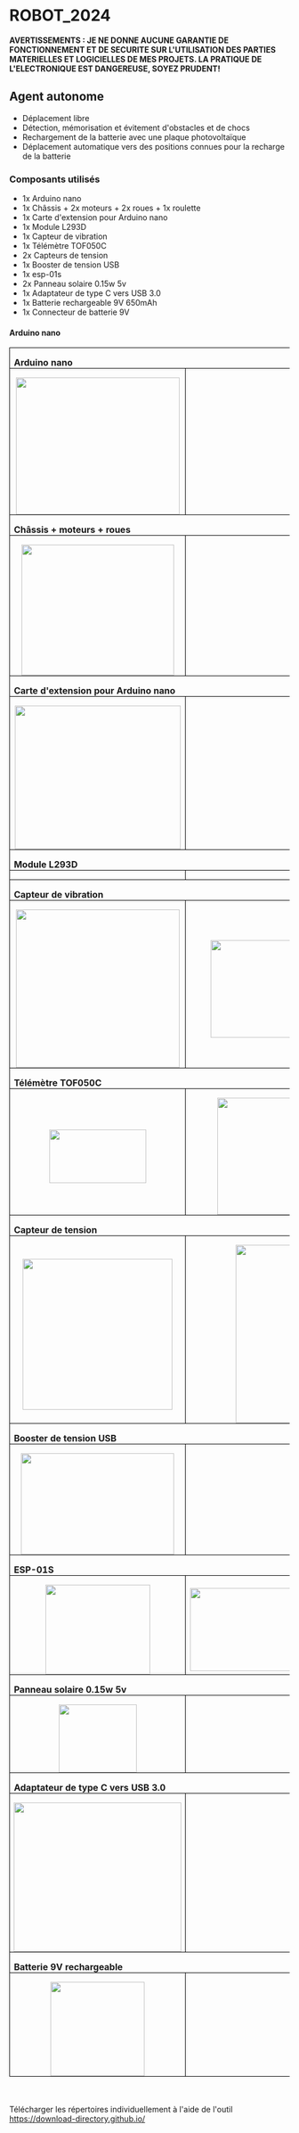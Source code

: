 <h1>ROBOT_2024</h1>
<p>
	<b>AVERTISSEMENTS : JE NE DONNE AUCUNE GARANTIE DE FONCTIONNEMENT ET DE SECURITE SUR L'UTILISATION DES PARTIES MATERIELLES ET LOGICIELLES DE MES PROJETS. LA PRATIQUE DE L'ELECTRONIQUE EST DANGEREUSE, SOYEZ PRUDENT!</b>
</p>
<h2>Agent autonome</h2>
<p>
	<ul>
		<li>Déplacement libre</li>
		<li>Détection, mémorisation et évitement d'obstacles et de chocs</li>
		<li>Rechargement de la batterie avec une plaque photovoltaïque</li>
		<li>Déplacement automatique vers des positions connues pour la recharge de la batterie</li>
	</ul>
</p>
<h3>Composants utilisés</h3>
<p>
	<ul>
		<li>1x Arduino nano</li>
		<li>1x Châssis + 2x moteurs + 2x roues + 1x roulette</li>
		<li>1x Carte d'extension pour Arduino nano</li>
		<li>1x Module L293D</li>
		<li>1x Capteur de vibration</li>
		<li>1x Télémètre TOF050C</li>
		<li>2x Capteurs de tension</li>
		<li>1x Booster de tension USB</li>
		<li>1x esp-01s</li>
		<li>2x Panneau solaire 0.15w 5v</li>
		<li>1x Adaptateur de type C vers USB 3.0</li>
		<li>1x Batterie rechargeable 9V 650mAh</li>
		<li>1x Connecteur de batterie 9V</li>
	</ul>
</p>
<h4>Arduino nano</h4>
<table class=MsoTableGrid border=1 cellspacing=0 cellpadding=0 style='border-collapse:collapse;border:none;mso-border-alt:solid windowtext .5pt; mso-yfti-tbllook:1184;mso-padding-alt:0cm 5.4pt 0cm 5.4pt'>
	<tr style='mso-yfti-irow:0;mso-yfti-firstrow:yes'>
		<td width=604 colspan=2 valign=top style='width:453.1pt;border:solid windowtext 1.0pt;  mso-border-alt:solid windowtext .5pt;padding:0cm 5.4pt 0cm 5.4pt'>
			<p class=MsoNormal style='margin-bottom:0cm;line-height:normal'>
				<b>Arduino  nano<o:p></o:p></b>
			</p>
		</td>
	</tr>
	<tr style='mso-yfti-irow:1'>
		<td width=302 style='width:226.55pt;border:solid windowtext 1.0pt;border-top:  none;mso-border-top-alt:solid windowtext .5pt;mso-border-alt:solid windowtext .5pt;  padding:0cm 5.4pt 0cm 5.4pt'>
			<p class=MsoNormal align=center style='margin-bottom:0cm;text-align:center;  line-height:normal'>
				<span style='mso-no-proof:yes'><img width=294 height=246  src="https://github.com/ikobootloader/PROJETS-ARDUINO/blob/main/VOITURE_AUTONOME/ROBOT_2024/assets/Arduino%20nano/Arduino%20nano.PNG?raw=true"  v:shapes="Image_x0020_1"><![endif]></span>
			</p>
		</td>
		<td width=302 style='width:226.55pt;border-top:none;border-left:none;  border-bottom:solid windowtext 1.0pt;border-right:solid windowtext 1.0pt;  mso-border-top-alt:solid windowtext .5pt;mso-border-left-alt:solid windowtext .5pt;  mso-border-alt:solid windowtext .5pt;padding:0cm 5.4pt 0cm 5.4pt'>
			<p class=MsoNormal align=center style='margin-bottom:0cm;text-align:center;  line-height:normal'>
				<o:p>
					&nbsp;
				</o:p>
			</p>
		</td>
	</tr>
	<tr style='mso-yfti-irow:2'>
		<td width=604 colspan=2 valign=top style='width:453.1pt;border:solid windowtext 1.0pt;  border-top:none;mso-border-top-alt:solid windowtext .5pt;mso-border-alt:solid windowtext .5pt;  padding:0cm 5.4pt 0cm 5.4pt'>
			<p class=MsoNormal style='margin-bottom:0cm;line-height:normal'>
				<b>Châssis +  moteurs + roues<o:p></o:p></b>
			</p>
		</td>
	</tr>
	<tr style='mso-yfti-irow:3'>
		<td width=302 style='width:226.55pt;border:solid windowtext 1.0pt;border-top:  none;mso-border-top-alt:solid windowtext .5pt;mso-border-alt:solid windowtext .5pt;  padding:0cm 5.4pt 0cm 5.4pt'>
			<p class=MsoNormal align=center style='margin-bottom:0cm;text-align:center;  line-height:normal'>
				<span style='mso-no-proof:yes'>
					<!--[if gte vml 1]>
					<v:shapeid="Image_x0020_2" o:spid="_x0000_i1039" type="#_x0000_t75" style='width:205.5pt;height:176.25pt;visibility:visible;mso-wrap-style:square'>
						<v:imagedata src="BRANCHEMENTS%20ET%20COMPOSANTS%20ROBOT_2024_fichiers/image003.png"o:title=""/>
					</v:shape>
					<![endif]-->
					<![if !vml]>
					<img width=274 height=235  src="https://github.com/ikobootloader/PROJETS-ARDUINO/blob/main/VOITURE_AUTONOME/ROBOT_2024/assets/Ch%C3%A2ssis%20+%20moteurs%20+%20roues/Ch%C3%A2ssis.PNG?raw=true"  v:shapes="Image_x0020_2">
					<![endif]>
				</span>
			</p>
		</td>
		<td width=302 style='width:226.55pt;border-top:none;border-left:none;  border-bottom:solid windowtext 1.0pt;border-right:solid windowtext 1.0pt;  mso-border-top-alt:solid windowtext .5pt;mso-border-left-alt:solid windowtext .5pt;  mso-border-alt:solid windowtext .5pt;padding:0cm 5.4pt 0cm 5.4pt'>
			<p class=MsoNormal align=center style='margin-bottom:0cm;text-align:center;  line-height:normal'>
				<o:p>
					&nbsp;
				</o:p>
			</p>
		</td>
	</tr>
	<tr style='mso-yfti-irow:4'>
		<td width=604 colspan=2 valign=top style='width:453.1pt;border:solid windowtext 1.0pt;  border-top:none;mso-border-top-alt:solid windowtext .5pt;mso-border-alt:solid windowtext .5pt;  padding:0cm 5.4pt 0cm 5.4pt'>
			<p class=MsoNormal style='margin-bottom:0cm;line-height:normal'>
				<b>Carte  d'extension pour Arduino nano<o:p></o:p></b>
			</p>
		</td>
	</tr>
	<tr style='mso-yfti-irow:5'>
		<td width=302 style='width:226.55pt;border:solid windowtext 1.0pt;border-top:  none;mso-border-top-alt:solid windowtext .5pt;mso-border-alt:solid windowtext .5pt;  padding:0cm 5.4pt 0cm 5.4pt'>
			<p class=MsoNormal align=center style='margin-bottom:0cm;text-align:center;  line-height:normal'>
				<span style='mso-no-proof:yes'>
					<!--[if gte vml 1]>
					<v:shapeid="Image_x0020_3" o:spid="_x0000_i1038" type="#_x0000_t75" style='width:223.5pt;height:193.5pt;visibility:visible;mso-wrap-style:square'>
						<v:imagedata src="BRANCHEMENTS%20ET%20COMPOSANTS%20ROBOT_2024_fichiers/image005.png"o:title=""/>
					</v:shape>
					<![endif]-->
					<![if !vml]>
					<img width=298 height=258  src="https://github.com/ikobootloader/PROJETS-ARDUINO/blob/main/VOITURE_AUTONOME/ROBOT_2024/assets/Carte%20d'extension%20pour%20Arduino%20nano/Carte%20d'extension%20Arduino%20nano.PNG?raw=true"  v:shapes="Image_x0020_3">
					<![endif]>
				</span>
			</p>
		</td>
		<td width=302 style='width:226.55pt;border-top:none;border-left:none;  border-bottom:solid windowtext 1.0pt;border-right:solid windowtext 1.0pt;  mso-border-top-alt:solid windowtext .5pt;mso-border-left-alt:solid windowtext .5pt;  mso-border-alt:solid windowtext .5pt;padding:0cm 5.4pt 0cm 5.4pt'>
			<p class=MsoNormal align=center style='margin-bottom:0cm;text-align:center;  line-height:normal'>
				<o:p>
					&nbsp;
				</o:p>
			</p>
		</td>
	</tr>
	<tr style='mso-yfti-irow:6'>
		<td width=604 colspan=2 valign=top style='width:453.1pt;border:solid windowtext 1.0pt;  border-top:none;mso-border-top-alt:solid windowtext .5pt;mso-border-alt:solid windowtext .5pt;  padding:0cm 5.4pt 0cm 5.4pt'>
			<p class=MsoNormal style='margin-bottom:0cm;line-height:normal'>
				<b>Module  L293D<o:p></o:p></b>
			</p>
		</td>
	</tr>
	<tr style='mso-yfti-irow:7'>
		<td width=302 style='width:226.55pt;border:solid windowtext 1.0pt;border-top:  none;mso-border-top-alt:solid windowtext .5pt;mso-border-alt:solid windowtext .5pt;  padding:0cm 5.4pt 0cm 5.4pt'>
			<p class=MsoNormal align=center style='margin-bottom:0cm;text-align:center;  line-height:normal'>
				<span style='mso-no-proof:yes'>
					<!--[if gte vml 1]>
					<v:shapeid="Image_x0020_4" o:spid="_x0000_i1037" type="#_x0000_t75" style='width:300pt;height:222.75pt;visibility:visible;mso-wrap-style:square'>
						<v:imagedata src="BRANCHEMENTS%20ET%20COMPOSANTS%20ROBOT_2024_fichiers/image007.png"o:title=""/>
					</v:shape>
					<![endif]-->
					<![if !vml]>
					<img width=400src="https://github.com/ikobootloader/PROJETS-ARDUINO/blob/main/VOITURE_AUTONOME/ROBOT_2024/assets/Mini%20L293D%20motor%20drive%20module/L293D.PNG?raw=true"  v:shapes="Image_x0020_4">
					<![endif]>
				</span>
			</p>
		</td>
		<td width=302 style='width:226.55pt;border-top:none;border-left:none;  border-bottom:solid windowtext 1.0pt;border-right:solid windowtext 1.0pt;  mso-border-top-alt:solid windowtext .5pt;mso-border-left-alt:solid windowtext .5pt;  mso-border-alt:solid windowtext .5pt;padding:0cm 5.4pt 0cm 5.4pt'>
			<p class=MsoNormal align=center style='margin-bottom:0cm;text-align:center;  line-height:normal'>
				<span style='mso-no-proof:yes'>
					<!--[if gte vml 1]>
					<v:shapeid="Image_x0020_5" o:spid="_x0000_i1036" type="#_x0000_t75" style='width:347.25pt;height:195pt;visibility:visible;mso-wrap-style:square'>
						<v:imagedata src="BRANCHEMENTS%20ET%20COMPOSANTS%20ROBOT_2024_fichiers/image009.png"o:title=""/>
					</v:shape>
					<![endif]-->
					<![if !vml]>
					<img width=463src="https://github.com/ikobootloader/PROJETS-ARDUINO/blob/main/VOITURE_AUTONOME/ROBOT_2024/assets/Mini%20L293D%20motor%20drive%20module/Branchements%20LM293D.PNG?raw=true"  v:shapes="Image_x0020_5">
					<![endif]>
				</span>
			</p>
		</td>
	</tr>
	<tr style='mso-yfti-irow:8'>
		<td width=604 colspan=2 valign=top style='width:453.1pt;border:solid windowtext 1.0pt;  border-top:none;mso-border-top-alt:solid windowtext .5pt;mso-border-alt:solid windowtext .5pt;  padding:0cm 5.4pt 0cm 5.4pt'>
			<p class=MsoNormal style='margin-bottom:0cm;line-height:normal'>
				<b>Capteur de  vibration<o:p></o:p></b>
			</p>
		</td>
	</tr>
	<tr style='mso-yfti-irow:9'>
		<td width=302 style='width:226.55pt;border:solid windowtext 1.0pt;border-top:  none;mso-border-top-alt:solid windowtext .5pt;mso-border-alt:solid windowtext .5pt;  padding:0cm 5.4pt 0cm 5.4pt'>
			<p class=MsoNormal align=center style='margin-bottom:0cm;text-align:center;  line-height:normal'>
				<span style='mso-no-proof:yes'>
					<!--[if gte vml 1]>
					<v:shapeid="Image_x0020_6" o:spid="_x0000_i1035" type="#_x0000_t75" style='width:220.5pt;height:213pt;visibility:visible;mso-wrap-style:square'>
						<v:imagedata src="BRANCHEMENTS%20ET%20COMPOSANTS%20ROBOT_2024_fichiers/image014.png"o:title=""/>
					</v:shape>
					<![endif]-->
					<![if !vml]>
					<img width=294 height=284  src="https://github.com/ikobootloader/PROJETS-ARDUINO/blob/main/VOITURE_AUTONOME/ROBOT_2024/assets/Capteur%20de%20vibration/Capture%20de%20vibration.PNG?raw=true"  v:shapes="Image_x0020_6">
					<![endif]>
				</span>
			</p>
		</td>
		<td width=302 style='width:226.55pt;border-top:none;border-left:none;  border-bottom:solid windowtext 1.0pt;border-right:solid windowtext 1.0pt;  mso-border-top-alt:solid windowtext .5pt;mso-border-left-alt:solid windowtext .5pt;  mso-border-alt:solid windowtext .5pt;padding:0cm 5.4pt 0cm 5.4pt'>
			<p class=MsoNormal align=center style='margin-bottom:0cm;text-align:center;  line-height:normal'>
				<span style='mso-no-proof:yes'>
					<!--[if gte vml 1]>
					<v:shapeid="Image_x0020_7" o:spid="_x0000_i1034" type="#_x0000_t75" style='width:239.25pt;height:131.25pt;visibility:visible;mso-wrap-style:square'>
						<v:imagedata src="BRANCHEMENTS%20ET%20COMPOSANTS%20ROBOT_2024_fichiers/image016.png"o:title=""/>
					</v:shape>
					<![endif]-->
					<![if !vml]>
					<img width=319 height=175  src="https://github.com/ikobootloader/PROJETS-ARDUINO/blob/main/VOITURE_AUTONOME/ROBOT_2024/assets/Capteur%20de%20vibration/Branchements%20capteur%20de%20vibration.PNG?raw=true"  v:shapes="Image_x0020_7">
					<![endif]>
				</span>
			</p>
		</td>
	</tr>
	<tr style='mso-yfti-irow:10'>
		<td width=604 colspan=2 valign=top style='width:453.1pt;border:solid windowtext 1.0pt;  border-top:none;mso-border-top-alt:solid windowtext .5pt;mso-border-alt:solid windowtext .5pt;  padding:0cm 5.4pt 0cm 5.4pt'>
			<p class=MsoNormal style='margin-bottom:0cm;line-height:normal'>
				<b>Télémètre  TOF050C<o:p></o:p></b>
			</p>
		</td>
	</tr>
	<tr style='mso-yfti-irow:11'>
		<td width=302 style='width:226.55pt;border:solid windowtext 1.0pt;border-top:  none;mso-border-top-alt:solid windowtext .5pt;mso-border-alt:solid windowtext .5pt;  padding:0cm 5.4pt 0cm 5.4pt'>
			<p class=MsoNormal align=center style='margin-bottom:0cm;text-align:center;  line-height:normal'>
				<span style='mso-no-proof:yes'>
					<!--[if gte vml 1]>
					<v:shapeid="Image_x0020_8" o:spid="_x0000_i1033" type="#_x0000_t75" style='width:130.5pt;height:1in;visibility:visible;mso-wrap-style:square'>
						<v:imagedata src="BRANCHEMENTS%20ET%20COMPOSANTS%20ROBOT_2024_fichiers/image017.png"o:title=""/>
					</v:shape>
					<![endif]-->
					<![if !vml]>
					<img width=174 height=96  src="https://github.com/ikobootloader/PROJETS-ARDUINO/blob/main/VOITURE_AUTONOME/ROBOT_2024/assets/T%C3%A9l%C3%A9m%C3%A8tre%20TOF050C/TOF050C_.PNG?raw=true"  v:shapes="Image_x0020_8">
					<![endif]>
				</span>
			</p>
		</td>
		<td width=302 style='width:226.55pt;border-top:none;border-left:none;  border-bottom:solid windowtext 1.0pt;border-right:solid windowtext 1.0pt;  mso-border-top-alt:solid windowtext .5pt;mso-border-left-alt:solid windowtext .5pt;  mso-border-alt:solid windowtext .5pt;padding:0cm 5.4pt 0cm 5.4pt'>
			<p class=MsoNormal align=center style='margin-bottom:0cm;text-align:center;  line-height:normal'>
				<span style='mso-no-proof:yes'>
					<!--[if gte vml 1]>
					<v:shapeid="Image_x0020_9" o:spid="_x0000_i1032" type="#_x0000_t75" style='width:222pt;height:157.5pt;visibility:visible;mso-wrap-style:square'>
						<v:imagedata src="BRANCHEMENTS%20ET%20COMPOSANTS%20ROBOT_2024_fichiers/image018.png"o:title=""/>
					</v:shape>
					<![endif]-->
					<![if !vml]>
					<img width=296 height=210  src="https://github.com/ikobootloader/PROJETS-ARDUINO/blob/main/VOITURE_AUTONOME/ROBOT_2024/assets/T%C3%A9l%C3%A9m%C3%A8tre%20TOF050C/Branchements%20t%C3%A9l%C3%A9m%C3%A8tre%20laser.PNG?raw=true"  v:shapes="Image_x0020_9">
					<![endif]>
				</span>
			</p>
		</td>
	</tr>
	<tr style='mso-yfti-irow:12'>
		<td width=604 colspan=2 valign=top style='width:453.1pt;border:solid windowtext 1.0pt;  border-top:none;mso-border-top-alt:solid windowtext .5pt;mso-border-alt:solid windowtext .5pt;  padding:0cm 5.4pt 0cm 5.4pt'>
			<p class=MsoNormal style='margin-bottom:0cm;line-height:normal'>
				<b>Capteur de  tension<o:p></o:p></b>
			</p>
		</td>
	</tr>
	<tr style='mso-yfti-irow:13'>
		<td width=302 style='width:226.55pt;border:solid windowtext 1.0pt;border-top:  none;mso-border-top-alt:solid windowtext .5pt;mso-border-alt:solid windowtext .5pt;  padding:0cm 5.4pt 0cm 5.4pt'>
			<p class=MsoNormal align=center style='margin-bottom:0cm;text-align:center;  line-height:normal'>
				<span style='mso-no-proof:yes'>
					<!--[if gte vml 1]>
					<v:shapeid="Image_x0020_10" o:spid="_x0000_i1031" type="#_x0000_t75" style='width:201.75pt;height:203.25pt;visibility:visible;mso-wrap-style:square'>
						<v:imagedata src="BRANCHEMENTS%20ET%20COMPOSANTS%20ROBOT_2024_fichiers/image020.png"o:title=""/>
					</v:shape>
					<![endif]-->
					<![if !vml]>
					<img width=269 height=271  src="https://github.com/ikobootloader/PROJETS-ARDUINO/blob/main/VOITURE_AUTONOME/ROBOT_2024/assets/Module%20de%20capteur%20de%20tension%20Standard%20DC%200-25V/Capteur%20de%20tension.PNG?raw=true"  v:shapes="Image_x0020_10">
					<![endif]>
				</span>
			</p>
		</td>
		<td width=302 style='width:226.55pt;border-top:none;border-left:none;  border-bottom:solid windowtext 1.0pt;border-right:solid windowtext 1.0pt;  mso-border-top-alt:solid windowtext .5pt;mso-border-left-alt:solid windowtext .5pt;  mso-border-alt:solid windowtext .5pt;padding:0cm 5.4pt 0cm 5.4pt'>
			<p class=MsoNormal align=center style='margin-bottom:0cm;text-align:center;  line-height:normal'>
				<span style='mso-no-proof:yes'>
					<!--[if gte vml 1]>
					<v:shapeid="Image_x0020_11" o:spid="_x0000_i1030" type="#_x0000_t75" style='width:172.5pt;height:240pt;visibility:visible;mso-wrap-style:square'>
						<v:imagedata src="BRANCHEMENTS%20ET%20COMPOSANTS%20ROBOT_2024_fichiers/image022.png"o:title=""/>
					</v:shape>
					<![endif]-->
					<![if !vml]>
					<img width=230 height=320  src="https://github.com/ikobootloader/PROJETS-ARDUINO/blob/main/VOITURE_AUTONOME/ROBOT_2024/assets/Module%20de%20capteur%20de%20tension%20Standard%20DC%200-25V/Branchements%20capteur%20de%20tension.PNG?raw=true"  v:shapes="Image_x0020_11">
					<![endif]>
				</span>
			</p>
		</td>
	</tr>
	<tr style='mso-yfti-irow:14'>
		<td width=604 colspan=2 valign=top style='width:453.1pt;border:solid windowtext 1.0pt;  border-top:none;mso-border-top-alt:solid windowtext .5pt;mso-border-alt:solid windowtext .5pt;  padding:0cm 5.4pt 0cm 5.4pt'>
			<p class=MsoNormal style='margin-bottom:0cm;line-height:normal'>
				<b>Booster de  tension USB<o:p></o:p></b>
			</p>
		</td>
	</tr>
	<tr style='mso-yfti-irow:15'>
		<td width=302 style='width:226.55pt;border:solid windowtext 1.0pt;border-top:  none;mso-border-top-alt:solid windowtext .5pt;mso-border-alt:solid windowtext .5pt;  padding:0cm 5.4pt 0cm 5.4pt'>
			<p class=MsoNormal align=center style='margin-bottom:0cm;text-align:center;  line-height:normal'>
				<span style='mso-no-proof:yes'>
					<!--[if gte vml 1]>
					<v:shapeid="Image_x0020_12" o:spid="_x0000_i1029" type="#_x0000_t75" style='width:206.25pt;height:136.5pt;visibility:visible;mso-wrap-style:square'>
						<v:imagedata src="BRANCHEMENTS%20ET%20COMPOSANTS%20ROBOT_2024_fichiers/image023.png"o:title=""/>
					</v:shape>
					<![endif]-->
					<![if !vml]>
					<img width=275 height=182  src="https://github.com/ikobootloader/PROJETS-ARDUINO/blob/main/VOITURE_AUTONOME/ROBOT_2024/assets/Booster%20de%20tension%20USB%20d'%C3%A9nergie%200.9V%20~%205V%20%C3%A0%205V%20600MA/Booster%20de%20tension.PNG?raw=true"  v:shapes="Image_x0020_12">
					<![endif]>
				</span>
			</p>
		</td>
		<td width=302 style='width:226.55pt;border-top:none;border-left:none;  border-bottom:solid windowtext 1.0pt;border-right:solid windowtext 1.0pt;  mso-border-top-alt:solid windowtext .5pt;mso-border-left-alt:solid windowtext .5pt;  mso-border-alt:solid windowtext .5pt;padding:0cm 5.4pt 0cm 5.4pt'>
			<p class=MsoNormal align=center style='margin-bottom:0cm;text-align:center;  line-height:normal'>
				<o:p>
					&nbsp;
				</o:p>
			</p>
		</td>
	</tr>
	<tr style='mso-yfti-irow:16'>
		<td width=604 colspan=2 valign=top style='width:453.1pt;border:solid windowtext 1.0pt;  border-top:none;mso-border-top-alt:solid windowtext .5pt;mso-border-alt:solid windowtext .5pt;  padding:0cm 5.4pt 0cm 5.4pt'>
			<p class=MsoNormal style='margin-bottom:0cm;line-height:normal'>
				<b>ESP-01S<o:p></o:p></b>
			</p>
		</td>
	</tr>
	<tr style='mso-yfti-irow:17'>
		<td width=302 style='width:226.55pt;border:solid windowtext 1.0pt;border-top:  none;mso-border-top-alt:solid windowtext .5pt;mso-border-alt:solid windowtext .5pt;  padding:0cm 5.4pt 0cm 5.4pt'>
			<p class=MsoNormal align=center style='margin-bottom:0cm;text-align:center;  line-height:normal'>
				<span style='mso-no-proof:yes'>
					<!--[if gte vml 1]>
					<v:shapeid="Image_x0020_13" o:spid="_x0000_i1028" type="#_x0000_t75" style='width:141pt;height:120.75pt;visibility:visible;mso-wrap-style:square'>
						<v:imagedata src="BRANCHEMENTS%20ET%20COMPOSANTS%20ROBOT_2024_fichiers/image027.png"o:title=""/>
					</v:shape>
					<![endif]-->
					<![if !vml]>
					<img width=188 height=161  src="https://github.com/ikobootloader/PROJETS-ARDUINO/blob/main/VOITURE_AUTONOME/ROBOT_2024/assets/esp-01s/esp-01s.PNG?raw=true"  v:shapes="Image_x0020_13">
					<![endif]>
				</span>
			</p>
		</td>
		<td width=302 style='width:226.55pt;border-top:none;border-left:none;  border-bottom:solid windowtext 1.0pt;border-right:solid windowtext 1.0pt;  mso-border-top-alt:solid windowtext .5pt;mso-border-left-alt:solid windowtext .5pt;  mso-border-alt:solid windowtext .5pt;padding:0cm 5.4pt 0cm 5.4pt'>
			<p class=MsoNormal align=center style='margin-bottom:0cm;text-align:center;  line-height:normal'>
				<span style='mso-no-proof:yes'>
					<!--[if gte vml 1]>
					<v:shapeid="Image_x0020_14" o:spid="_x0000_i1027" type="#_x0000_t75" style='width:295.5pt;height:111.75pt;visibility:visible;mso-wrap-style:square'>
						<v:imagedata src="BRANCHEMENTS%20ET%20COMPOSANTS%20ROBOT_2024_fichiers/image029.png"o:title=""/>
					</v:shape>
					<![endif]-->
					<![if !vml]>
					<img width=394 height=149  src="https://github.com/ikobootloader/PROJETS-ARDUINO/blob/main/VOITURE_AUTONOME/ROBOT_2024/assets/esp-01s/Branchements%20ESP01.PNG?raw=true"  v:shapes="Image_x0020_14">
					<![endif]>
				</span>
			</p>
		</td>
	</tr>
	<tr style='mso-yfti-irow:18'>
		<td width=604 colspan=2 valign=top style='width:453.1pt;border:solid windowtext 1.0pt;  border-top:none;mso-border-top-alt:solid windowtext .5pt;mso-border-alt:solid windowtext .5pt;  padding:0cm 5.4pt 0cm 5.4pt'>
			<p class=MsoNormal style='margin-bottom:0cm;line-height:normal'>
				<b>Panneau  solaire 0.15w 5v<o:p></o:p></b>
			</p>
		</td>
	</tr>
	<tr style='mso-yfti-irow:19'>
		<td width=302 style='width:226.55pt;border:solid windowtext 1.0pt;border-top:  none;mso-border-top-alt:solid windowtext .5pt;mso-border-alt:solid windowtext .5pt;  padding:0cm 5.4pt 0cm 5.4pt'>
			<p class=MsoNormal align=center style='margin-bottom:0cm;text-align:center;  line-height:normal'>
				<span style='mso-no-proof:yes'>
					<!--[if gte vml 1]>
					<v:shapeid="Image_x0020_15" o:spid="_x0000_i1026" type="#_x0000_t75" style='width:105pt;height:91.5pt;visibility:visible;mso-wrap-style:square'>
						<v:imagedata src="BRANCHEMENTS%20ET%20COMPOSANTS%20ROBOT_2024_fichiers/image030.png"o:title=""/>
					</v:shape>
					<![endif]-->
					<![if !vml]>
					<img width=140 height=122  src="https://github.com/ikobootloader/PROJETS-ARDUINO/blob/main/VOITURE_AUTONOME/ROBOT_2024/assets/Panneau%20solaire%20Mini%200.15%20w%205%20v%205330mm/Capture.PNG?raw=true"  v:shapes="Image_x0020_15">
					<![endif]>
				</span>
			</p>
		</td>
		<td width=302 style='width:226.55pt;border-top:none;border-left:none;  border-bottom:solid windowtext 1.0pt;border-right:solid windowtext 1.0pt;  mso-border-top-alt:solid windowtext .5pt;mso-border-left-alt:solid windowtext .5pt;  mso-border-alt:solid windowtext .5pt;padding:0cm 5.4pt 0cm 5.4pt'>
			<p class=MsoNormal align=center style='margin-bottom:0cm;text-align:center;  line-height:normal'>
				<o:p>
					&nbsp;
				</o:p>
			</p>
		</td>
	</tr>
	<tr style='mso-yfti-irow:20'>
		<td width=604 colspan=2 valign=top style='width:453.1pt;border:solid windowtext 1.0pt;  border-top:none;mso-border-top-alt:solid windowtext .5pt;mso-border-alt:solid windowtext .5pt;  padding:0cm 5.4pt 0cm 5.4pt'>
			<p class=MsoNormal style='margin-bottom:0cm;line-height:normal'>
				<b>Adaptateur  de type C vers USB 3.0<o:p></o:p></b>
			</p>
		</td>
	</tr>
	<tr style='mso-yfti-irow:21;mso-yfti-lastrow:yes'>
		<td width=302 style='width:226.55pt;border:solid windowtext 1.0pt;border-top:  none;mso-border-top-alt:solid windowtext .5pt;mso-border-alt:solid windowtext .5pt;  padding:0cm 5.4pt 0cm 5.4pt'>
			<p class=MsoNormal align=center style='margin-bottom:0cm;text-align:center;  line-height:normal'>
				<span style='mso-no-proof:yes'>
					<!--[if gte vml 1]>
					<v:shapeid="Image_x0020_16" o:spid="_x0000_i1025" type="#_x0000_t75" style='width:225.75pt;height:201pt;visibility:visible;mso-wrap-style:square'>
						<v:imagedata src="BRANCHEMENTS%20ET%20COMPOSANTS%20ROBOT_2024_fichiers/image031.png"o:title=""/>
					</v:shape>
					<![endif]-->
					<![if !vml]>
					<img width=301 height=268  src="https://github.com/ikobootloader/PROJETS-ARDUINO/blob/main/VOITURE_AUTONOME/ROBOT_2024/assets/Adaptateur%20de%20type%20C%20vers%20USB%203.0,%20USB%203.0%20m%C3%A2le%20vers%20type%20C%20m%C3%A2le/adaptateur%20usb.PNG?raw=true"  v:shapes="Image_x0020_16">
					<![endif]>
				</span>
			</p>
		</td>
		<td width=302 style='width:226.55pt;border-top:none;border-left:none;  border-bottom:solid windowtext 1.0pt;border-right:solid windowtext 1.0pt;  mso-border-top-alt:solid windowtext .5pt;mso-border-left-alt:solid windowtext .5pt;  mso-border-alt:solid windowtext .5pt;padding:0cm 5.4pt 0cm 5.4pt'>
			<p class=MsoNormal align=center style='margin-bottom:0cm;text-align:center;  line-height:normal'>
				<o:p>
					&nbsp;
				</o:p>
			</p>
		</td>
	</tr>
	<tr style='mso-yfti-irow:22'>
		<td width=893 colspan=2 style='width:669.6pt;border:solid windowtext 1.0pt;  border-top:none;mso-border-top-alt:solid windowtext .5pt;mso-border-alt:solid windowtext .5pt;  padding:0cm 5.4pt 0cm 5.4pt'>
			<p class=MsoNormal style='margin-bottom:0cm;line-height:normal'>
				<b>Batterie  9V rechargeable<o:p></o:p></b>
			</p>
		</td>
	</tr>
	<tr style='mso-yfti-irow:23;mso-yfti-lastrow:yes'>
		<td width=414 style='width:310.8pt;border:solid windowtext 1.0pt;border-top:  none;mso-border-top-alt:solid windowtext .5pt;mso-border-alt:solid windowtext .5pt;  padding:0cm 5.4pt 0cm 5.4pt'>
			<p class=MsoNormal align=center style='margin-bottom:0cm;text-align:center;  line-height:normal'>
				<span style='mso-ligatures:none;mso-no-proof:yes'>
					<!--[if gte vml 1]>
					<v:shapeid="Image_x0020_1" o:spid="_x0000_i1025" type="#_x0000_t75" style='width:126.75pt;height:192pt;visibility:visible;mso-wrap-style:square'>
						<v:imagedata src="BRANCHEMENTS%20ET%20COMPOSANTS%20ROBOT_2024_fichiers/image037.png"o:title=""/>
					</v:shape>
					<![endif]-->
					<![if !vml]>
					<img width=169  src="https://github.com/ikobootloader/PROJETS-ARDUINO/blob/main/VOITURE_AUTONOME/ROBOT_2024/assets/Batterie%20rechargeable%209V%20650mAh%206F22/Batterie%209V%20650mAh.PNG?raw=true"  v:shapes="Image_x0020_1">
					<![endif]>
				</span>
				<span style='mso-no-proof:yes'><o:p></o:p></span>
			</p>
		</td>
		<td width=478 style='width:358.8pt;border-top:none;border-left:none;  border-bottom:solid windowtext 1.0pt;border-right:solid windowtext 1.0pt;  mso-border-top-alt:solid windowtext .5pt;mso-border-left-alt:solid windowtext .5pt;  mso-border-alt:solid windowtext .5pt;padding:0cm 5.4pt 0cm 5.4pt'>
			<p class=MsoNormal align=center style='margin-bottom:0cm;text-align:center;  line-height:normal'>
				<o:p>
					&nbsp;
				</o:p>
			</p>
		</td>
	</tr>
</table>
<br>
<br>
Télécharger les répertoires individuellement à l'aide de l'outil 
<a href="https://download-directory.github.io/">https://download-directory.github.io/</a>
